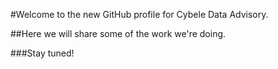 #Welcome to the new GitHub profile for Cybele Data Advisory.

##Here we will share some of the work we're doing.

###Stay tuned!
